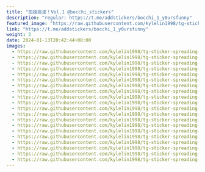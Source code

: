 ```yaml
---
title: "孤独摇滚！Vol.1 @bocchi_stickers"
description: "regular: https://t.me/addstickers/bocchi_1_y0ursfunny"
featured_image: "https://raw.githubusercontent.com/kylelin1998/tg-sticker-spreading-worldwide-images/main/img/4103b570-7c94-40ce-9b85-b16163f0356d.jpg"
link: "https://t.me/addstickers/bocchi_1_y0ursfunny"
weight: 3
date: 2024-01-13T20:42:44+08:00
images:
  - https://raw.githubusercontent.com/kylelin1998/tg-sticker-spreading-worldwide-images/main/img/4103b570-7c94-40ce-9b85-b16163f0356d.jpg
  - https://raw.githubusercontent.com/kylelin1998/tg-sticker-spreading-worldwide-images/main/img/c7e569ac-07f6-4b96-a73c-ad38b7bb5700.jpg
  - https://raw.githubusercontent.com/kylelin1998/tg-sticker-spreading-worldwide-images/main/img/527caf1d-5d83-4e83-a9e1-f74e364d79ed.jpg
  - https://raw.githubusercontent.com/kylelin1998/tg-sticker-spreading-worldwide-images/main/img/9a623a6c-5b08-442f-acd1-2d15329d6099.jpg
  - https://raw.githubusercontent.com/kylelin1998/tg-sticker-spreading-worldwide-images/main/img/6ff02916-d0d9-4c49-b842-9e202f8f3545.jpg
  - https://raw.githubusercontent.com/kylelin1998/tg-sticker-spreading-worldwide-images/main/img/2b0ab6dc-80ed-4e62-a688-3aef641ca5f3.jpg
  - https://raw.githubusercontent.com/kylelin1998/tg-sticker-spreading-worldwide-images/main/img/c2bd80ae-2a98-4d6d-9363-b4027e84ad18.jpg
  - https://raw.githubusercontent.com/kylelin1998/tg-sticker-spreading-worldwide-images/main/img/77e9b193-f998-4a9e-a1fc-7709e837a474.jpg
  - https://raw.githubusercontent.com/kylelin1998/tg-sticker-spreading-worldwide-images/main/img/b802531b-c92d-4ca4-be01-1e5065404428.jpg
  - https://raw.githubusercontent.com/kylelin1998/tg-sticker-spreading-worldwide-images/main/img/31c78b0d-dbe5-40f1-aaeb-b340fa89e33b.jpg
  - https://raw.githubusercontent.com/kylelin1998/tg-sticker-spreading-worldwide-images/main/img/c6919e15-0b3f-4d72-b004-452f15ec15d6.jpg
  - https://raw.githubusercontent.com/kylelin1998/tg-sticker-spreading-worldwide-images/main/img/4634be1e-e7c8-49d2-9f61-007dcc0fa851.jpg
  - https://raw.githubusercontent.com/kylelin1998/tg-sticker-spreading-worldwide-images/main/img/68735153-1e3d-472f-a635-08c41dec554f.jpg
  - https://raw.githubusercontent.com/kylelin1998/tg-sticker-spreading-worldwide-images/main/img/91dcfd9d-0b44-4217-b324-1682c69cee1b.jpg
  - https://raw.githubusercontent.com/kylelin1998/tg-sticker-spreading-worldwide-images/main/img/97fbef0f-f227-4857-b5a9-9d1b017b8dfb.jpg
  - https://raw.githubusercontent.com/kylelin1998/tg-sticker-spreading-worldwide-images/main/img/be303ffe-0dc3-419a-91b4-07c3a255f3d9.jpg
  - https://raw.githubusercontent.com/kylelin1998/tg-sticker-spreading-worldwide-images/main/img/13aba828-0d7e-424e-b508-a13639030cff.jpg
  - https://raw.githubusercontent.com/kylelin1998/tg-sticker-spreading-worldwide-images/main/img/a970651c-cbf1-40f9-bacb-1be662a6e787.jpg
  - https://raw.githubusercontent.com/kylelin1998/tg-sticker-spreading-worldwide-images/main/img/96326561-c0b0-49dd-a72b-b3fff41cfcd5.jpg
  - https://raw.githubusercontent.com/kylelin1998/tg-sticker-spreading-worldwide-images/main/img/73f8cf63-3c0e-4dbf-ae0b-1754276509e2.jpg
---
```

